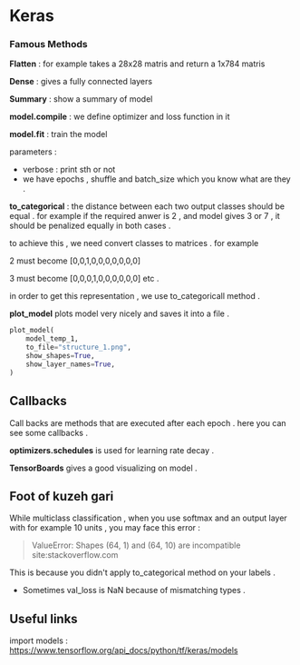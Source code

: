 # Keras 

### Famous Methods

**Flatten** : for example takes a 28x28 matris and return a 1x784 matris

**Dense** : gives a fully connected layers

**Summary** : show a summary of model 

**model.compile** : we define optimizer and loss function in it

**model.fit** : train the model 

parameters : 
* verbose : print sth or not 
* we have epochs , shuffle and batch_size which you know what are they . 


**to_categorical** : the distance between each two output classes should be equal . for example if the required anwer is 2 , and model gives 3 or 7 , it should be penalized equally in both cases . 

to achieve this , we need convert classes to matrices . for example 

2 must become [0,0,1,0,0,0,0,0,0,0]

3 must become [0,0,0,1,0,0,0,0,0,0]
etc .

in order to get this representation , we use to_categoricall method . 

**plot_model** plots model very nicely and saves it into a file . 
```python
plot_model(
    model_temp_1,
    to_file="structure_1.png",
    show_shapes=True,
    show_layer_names=True,
)
```

## Callbacks 
Call backs are methods that are executed after each epoch . here you can see some callbacks . 

**optimizers.schedules** is used for learning rate decay . 

**TensorBoards** gives a good visualizing on model . 

## Foot of kuzeh gari

While multiclass classification , when you use softmax and an output layer with for example 10 units , you may face this error : 

> ValueError: Shapes (64, 1) and (64, 10) are incompatible site:stackoverflow.com

This is because you didn't apply to_categorical method on your labels  . 

* Sometimes val_loss is NaN because of mismatching types . 

## Useful links 
import models : https://www.tensorflow.org/api_docs/python/tf/keras/models

